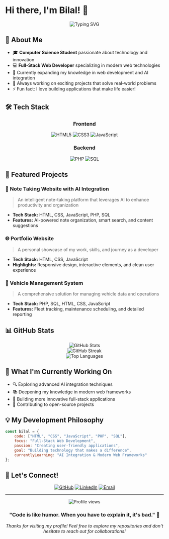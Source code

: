 # Hi there, I'm Bilal! 👋

<div align="center">
  <img src="https://readme-typing-svg.herokuapp.com?font=Fira+Code&pause=1000&color=2E97F7&center=true&vCenter=true&width=435&lines=Computer+Science+Student;Full-Stack+Web+Developer;Building+Amazing+Web+Experiences" alt="Typing SVG" />
</div>

## 🚀 About Me

- 🎓 **Computer Science Student** passionate about technology and innovation
- 💻 **Full-Stack Web Developer** specializing in modern web technologies
- 🌱 Currently expanding my knowledge in web development and AI integration
- 🔭 Always working on exciting projects that solve real-world problems
- ⚡ Fun fact: I love building applications that make life easier!

## 🛠️ Tech Stack

<div align="center">

### Frontend
![HTML5](https://img.shields.io/badge/HTML5-E34F26?style=for-the-badge&logo=html5&logoColor=white)
![CSS3](https://img.shields.io/badge/CSS3-1572B6?style=for-the-badge&logo=css3&logoColor=white)
![JavaScript](https://img.shields.io/badge/JavaScript-F7DF1E?style=for-the-badge&logo=javascript&logoColor=black)

### Backend
![PHP](https://img.shields.io/badge/PHP-777BB4?style=for-the-badge&logo=php&logoColor=white)
![SQL](https://img.shields.io/badge/SQL-4479A1?style=for-the-badge&logo=mysql&logoColor=white)

</div>

## 🎯 Featured Projects

### 📝 Note Taking Website with AI Integration
> An intelligent note-taking platform that leverages AI to enhance productivity and organization
- **Tech Stack:** HTML, CSS, JavaScript, PHP, SQL
- **Features:** AI-powered note organization, smart search, and content suggestions

### 🌐 Portfolio Website
> A personal showcase of my work, skills, and journey as a developer
- **Tech Stack:** HTML, CSS, JavaScript
- **Highlights:** Responsive design, interactive elements, and clean user experience

### 🚗 Vehicle Management System
> A comprehensive solution for managing vehicle data and operations
- **Tech Stack:** PHP, SQL, HTML, CSS, JavaScript
- **Features:** Fleet tracking, maintenance scheduling, and detailed reporting

## 📊 GitHub Stats

<div align="center">
  <img src="https://github-readme-stats.vercel.app/api?username=Bilal-XQ&show_icons=true&theme=tokyonight&hide_border=true&count_private=true" alt="GitHub Stats" />
</div>

<div align="center">
  <img src="https://github-readme-streak-stats.herokuapp.com/?user=Bilal-XQ&theme=tokyonight&hide_border=true" alt="GitHub Streak" />
</div>

<div align="center">
  <img src="https://github-readme-stats.vercel.app/api/top-langs/?username=Bilal-XQ&layout=compact&theme=tokyonight&hide_border=true" alt="Top Languages" />
</div>

## 🎯 What I'm Currently Working On

- 🔍 Exploring advanced AI integration techniques
- 📚 Deepening my knowledge in modern web frameworks
- 🚀 Building more innovative full-stack applications
- 🌟 Contributing to open-source projects

## 💡 My Development Philosophy

```javascript
const bilal = {
    code: ["HTML", "CSS", "JavaScript", "PHP", "SQL"],
    focus: "Full-Stack Web Development",
    passion: "Creating user-friendly applications",
    goal: "Building technology that makes a difference",
    currentlyLearning: "AI Integration & Modern Web Frameworks"
};
```

## 🤝 Let's Connect!

<div align="center">
  
[![GitHub](https://img.shields.io/badge/GitHub-100000?style=for-the-badge&logo=github&logoColor=white)](https://github.com/Bilal-XQ)
[![LinkedIn](https://img.shields.io/badge/LinkedIn-0077B5?style=for-the-badge&logo=linkedin&logoColor=white)](https://linkedin.com/in/bilal-xq)
[![Email](https://img.shields.io/badge/Email-D14836?style=for-the-badge&logo=gmail&logoColor=white)](mailto:your.email@example.com)

</div>

---

<div align="center">
  <img src="https://komarev.com/ghpvc/?username=Bilal-XQ&color=blueviolet&style=flat-square&label=Profile+Views" alt="Profile views" />
</div>

<div align="center">
  
### "Code is like humor. When you have to explain it, it's bad." 💭

*Thanks for visiting my profile! Feel free to explore my repositories and don't hesitate to reach out for collaborations!*

</div>
